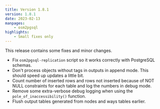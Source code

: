 ```yaml
---
title: Version 1.8.1
version: 1.8.1
date: 2023-02-13
manpages:
    - osm2pgsql
highlights:
    - Small fixes only
---
```


This release contains some fixes and minor changes.

* Fix `osm2pgsql-replication` script so it works correctly with
  PostgreSQL schemas.
* Don't process objects without tags in outputs in append mode.
  This should speed up updates a little bit.
* Count number of inserted rows and rows not inserted because of
  NOT NULL constraints for each table and log the numbers in debug mode.
* Remove some extra-verbose debug logging when using the
  `pole_of_inaccessibility()` function.
* Flush output tables generated from nodes and ways tables earlier.

